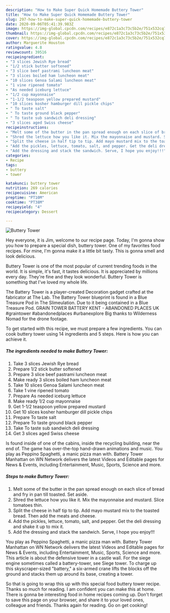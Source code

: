 ```yaml
---
description: "How to Make Super Quick Homemade Buttery Tower"
title: "How to Make Super Quick Homemade Buttery Tower"
slug: 297-how-to-make-super-quick-homemade-buttery-tower
date: 2020-09-06T05:41:39.983Z
image: https://img-global.cpcdn.com/recipes/e872c1a3c73c5b2e/751x532cq70/buttery-tower-recipe-main-photo.jpg
thumbnail: https://img-global.cpcdn.com/recipes/e872c1a3c73c5b2e/751x532cq70/buttery-tower-recipe-main-photo.jpg
cover: https://img-global.cpcdn.com/recipes/e872c1a3c73c5b2e/751x532cq70/buttery-tower-recipe-main-photo.jpg
author: Marguerite Houston
ratingvalue: 4.8
reviewcount: 39516
recipeingredient:
- "3 slices Jewish Rye bread"
- "1/2 stick butter softened"
- "3 slice beef pastrami luncheon meat"
- "3 slices boiled ham luncheon meat"
- "10 slices Genoa Salami luncheon meat"
- "1 vine ripened tomato"
- "As needed iceburg lettuce"
- "1/2 cup mayonnaise"
- "1-1/2 teaspoon yellow prepared mustard"
- "10 slices kosher hamburger dill pickle chips"
- " To taste salt"
- " To taste ground black pepper"
- " To taste sub sandwich deli dressing"
- "3 slices aged Swiss cheese"
recipeinstructions:
- "Melt some of the butter in the pan spread enough on each slice of bread and fry in pan till toasted. Set aside."
- "Shred the lettuce how you like it. Mix the mayonnaise and mustard. Slice tomatoes thin."
- "Split the cheese in half tip to tip. Add mayo mustard mix to the toasted bread. Then add the meats and cheese."
- "Add the pickles, lettuce, tomato, salt, and pepper. Get the deli dressing and shake it up to mix it."
- "Add the dressing and stack the sandwich. Serve, I hope you enjoy!!!"
categories:
- Recipe
tags:
- buttery
- tower

katakunci: buttery tower 
nutrition: 269 calories
recipecuisine: American
preptime: "PT10M"
cooktime: "PT38M"
recipeyield: "4"
recipecategory: Dessert

---
```



![Buttery Tower](https://img-global.cpcdn.com/recipes/e872c1a3c73c5b2e/751x532cq70/buttery-tower-recipe-main-photo.jpg)

Hey everyone, it is Jim, welcome to our recipe page. Today, I'm gonna show you how to prepare a special dish, buttery tower. One of my favorites food recipes. For mine, I'm gonna make it a little bit tasty. This is gonna smell and look delicious.

Buttery Tower is one of the most popular of current trending foods in the world. It is simple, it's fast, it tastes delicious. It is appreciated by millions every day. They're fine and they look wonderful. Buttery Tower is something that I've loved my whole life.

The Battery Tower is a player-created Decoration gadget crafted at the fabricator at The Lab. The Battery Tower blueprint is found in a Blue Treasure Pod in The Slimeulation. Due to it being contained in a Blue Treasure Pod. GRAIN TOWER BATTERY KENT - ABANDONED PLACES UK #graintower #abandonedplaces #urbanexplore Big thanks to Wilderness Nomad for the drone footage.


To get started with this recipe, we must prepare a few ingredients. You can cook buttery tower using 14 ingredients and 5 steps. Here is how you can achieve it.

<!--inarticleads1-->

##### The ingredients needed to make Buttery Tower:

1. Take 3 slices Jewish Rye bread
1. Prepare 1/2 stick butter softened
1. Prepare 3 slice beef pastrami luncheon meat
1. Make ready 3 slices boiled ham luncheon meat
1. Take 10 slices Genoa Salami luncheon meat
1. Take 1 vine ripened tomato
1. Prepare As needed iceburg lettuce
1. Make ready 1/2 cup mayonnaise
1. Get 1-1/2 teaspoon yellow prepared mustard
1. Get 10 slices kosher hamburger dill pickle chips
1. Prepare  To taste salt
1. Prepare  To taste ground black pepper
1. Take  To taste sub sandwich deli dressing
1. Get 3 slices aged Swiss cheese


Is found inside of one of the cabins, inside the recycling building, near the end of. The game has over-the-top hand-drawn animations and music. You play as Peppino Spaghetti, a manic pizza man with. Battery Tower Manhattan on WN Network delivers the latest Videos and Editable pages for News &amp; Events, including Entertainment, Music, Sports, Science and more. 

<!--inarticleads2-->

##### Steps to make Buttery Tower:

1. Melt some of the butter in the pan spread enough on each slice of bread and fry in pan till toasted. Set aside.
1. Shred the lettuce how you like it. Mix the mayonnaise and mustard. Slice tomatoes thin.
1. Split the cheese in half tip to tip. Add mayo mustard mix to the toasted bread. Then add the meats and cheese.
1. Add the pickles, lettuce, tomato, salt, and pepper. Get the deli dressing and shake it up to mix it.
1. Add the dressing and stack the sandwich. Serve, I hope you enjoy!!!


You play as Peppino Spaghetti, a manic pizza man with. Battery Tower Manhattan on WN Network delivers the latest Videos and Editable pages for News &amp; Events, including Entertainment, Music, Sports, Science and more. This article is about the defensive tower in a castle wall. For the siege engine sometimes called a battery-tower, see Siege tower. To charge up this skyscraper-sized &#34;battery,&#34; a six-armed crane lifts the blocks off the ground and stacks them up around its base, creating a tower. 

So that is going to wrap this up with this special food buttery tower recipe. Thanks so much for reading. I am confident you can make this at home. There is gonna be interesting food in home recipes coming up. Don't forget to save this page on your browser, and share it to your loved ones, colleague and friends. Thanks again for reading. Go on get cooking!
